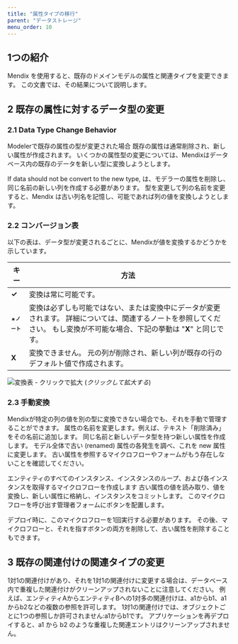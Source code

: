 ```yaml
---
title: "属性タイプの移行"
parent: "データストレージ"
menu_order: 10
---
```


## 1つの紹介

Mendix を使用すると、既存のドメインモデルの属性と関連タイプを変更できます。 この文書では、その結果について説明します。

## 2 既存の属性に対するデータ型の変更

### 2.1 Data Type Change Behavior

Modelerで既存の属性の型が変更された場合 既存の属性は通常削除され、新しい属性が作成されます。 いくつかの属性型の変更については、Mendixはデータベース内の既存のデータを新しい型に変換しようとします。

If data should not be convert to the new type, は、モデラーの属性を削除し、同じ名前の新しい列を作成する必要があります。 型を変更して列の名前を変更すると、Mendix は古い列名を記憶し、可能であれば列の値を変換しようとします。

### 2.2 コンバージョン表

以下の表は、データ型が変更されるごとに、Mendixが値を変換するかどうかを示しています。

| キー                                    | 方法                                                                                           |
| ------------------------------------- | -------------------------------------------------------------------------------------------- |
| **&#x2713;**                          | 変換は常に可能です。                                                                                   |
| **\*<sup><small>ノート</small></sup>** | 変換は必ずしも可能ではない、または変換中にデータが変更されます。 詳細については、関連するノートを参照してください。 もし変換が不可能な場合、下記の挙動は "**X**" と同じです。 |
| **X**                                 | 変換できません。 元の列が削除され、新しい列が既存の行のデフォルト値で作成されます。                                                   |

![変換表 - クリックで拡大](attachments/attributes-type-migration/conversion-table.png) (*クリックして拡大する*)

### 2.3 手動変換

Mendixが特定の列の値を別の型に変換できない場合でも、それを手動で管理することができます。 属性の名前を変更します。例えば、テキスト「削除済み」をその名前に追加します。 同じ名前と新しいデータ型を持つ新しい属性を作成します。 モデル全体で古い (renamed) 属性の各発生を調べ、これを new 属性に変更します。 古い属性を参照するマイクロフローやフォームがもう存在しないことを確認してください。

エンティティのすべてのインスタンス、インスタンスのループ、および各インスタンスを取得するマイクロフローを作成します 古い属性の値を読み取り、値を変換し、新しい属性に格納し、インスタンスをコミットします。 このマイクロフローを呼び出す管理者フォームにボタンを配置します。

デプロイ時に、このマイクロフローを1回実行する必要があります。 その後、マイクロフローと、それを指すボタンの両方を削除して、古い属性を削除することもできます。

## 3 既存の関連付けの関連タイプの変更

1対1の関連付けがあり、それを1対1の関連付けに変更する場合は、データベース内で重複した関連付けがクリーンアップされないことに注意してください。 例えば、エンティティAからエンティティBへの1対多の関連付けは、a1からb1、a1からb2などの複数の参照を許可します。 1対1の関連付けでは、オブジェクトごとに1つの参照しか許可されません:a1からb1です。 アプリケーションを再デプロイすると、a1 から b2 のような重複した関連エントリはクリーンアップされません。
